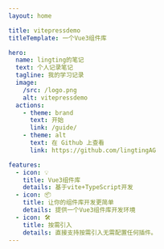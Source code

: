 ```yaml
---
layout: home

title: vitepressdemo
titleTemplate: 一个Vue3组件库

hero:
  name: lingting的笔记
  text: 个人记录笔记
  tagline: 我的学习记录
  image:
    /src: /logo.png
    alt: vitepressdemo
  actions:
    - theme: brand
      text: 开始
      link: /guide/
    - theme: alt
      text: 在 Github 上查看
      link: https://github.com/lingtingAG

features:
  - icon: 💡
    title: Vue3组件库
    details: 基于vite+TypeScript开发
  - icon: 📦
    title: 让你的组件库开发更简单
    details: 提供一个Vue3组件库开发环境
  - icon: 🛠️
    title: 按需引入
    details: 直接支持按需引入无需配置任何插件。
---
```

